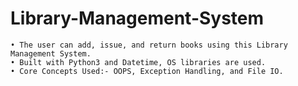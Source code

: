 # Library-Management-System

    • The user can add, issue, and return books using this Library Management System.
    • Built with Python3 and Datetime, OS libraries are used. 
    • Core Concepts Used:- OOPS, Exception Handling, and File IO.

